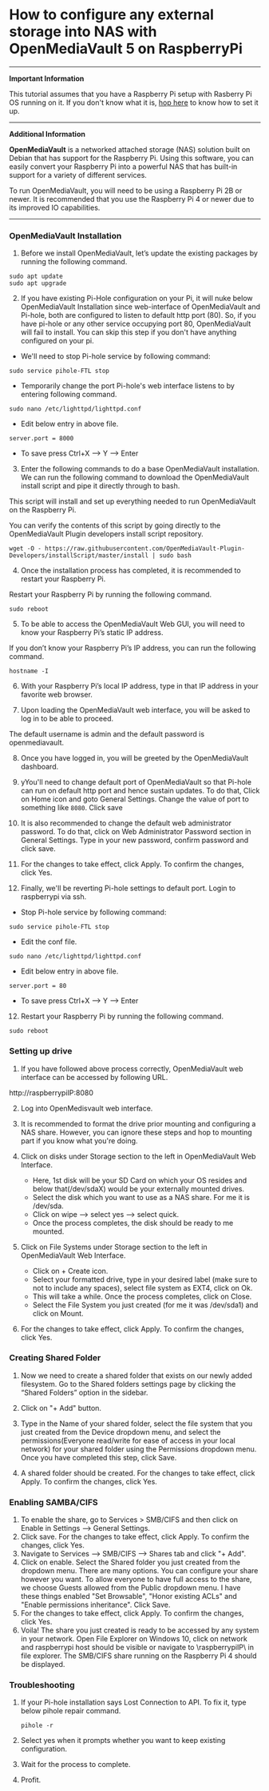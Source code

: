 # How to configure any external storage into NAS with OpenMediaVault 5 on RaspberryPi
***
**Important Information**

This tutorial assumes that you have a Raspberry Pi setup with Rasberry Pi OS running on it. If you don't know what it is, [hop here](https://github.com/SwaroopGiri/Pi_hole_configuration) to know how to set it up.
***
**Additional Information**

**OpenMediaVault** is a networked attached storage (NAS) solution built on Debian that has support for the Raspberry Pi. Using this software, you can easily convert your Raspberry Pi into a powerful NAS that has built-in support for a variety of different services.

To run OpenMediaVault, you will need to be using a Raspberry Pi 2B or newer. It is recommended that you use the Raspberry Pi 4 or newer due to its improved IO capabilities.
*** 

### OpenMediaVault Installation

1. Before we install OpenMediaVault, let’s update the existing packages by running the following command.
```
sudo apt update
sudo apt upgrade
```

2. If you have existing Pi-Hole configuration on your Pi, it will nuke below OpenMediaVault Installation since web-interface of OpenMediaVault and Pi-hole, both are configured to listen to default http port (80). So, if you have pi-hole or any other service occupying port 80, OpenMediaVault will fail to install. You can skip this step if you don't have anything configured on your pi.
  - We'll need to stop Pi-hole service by following command:

  ```
  sudo service pihole-FTL stop
  ```
  - Temporarily change the port Pi-hole's web interface listens to by entering following command.
  
  ```
  sudo nano /etc/lighttpd/lighttpd.conf
  ```
    
  - Edit below entry in above file.
  ```
  server.port = 8000
  ```
  - To save press Ctrl+X --> Y --> Enter

3. Enter the following commands to do a base OpenMediaVault installation. We can run the following command to download the OpenMediaVault install script and pipe it directly through to bash.

This script will install and set up everything needed to run OpenMediaVault on the Raspberry Pi.

You can verify the contents of this script by going directly to the OpenMediaVault Plugin developers install script repository.

```
wget -O - https://raw.githubusercontent.com/OpenMediaVault-Plugin-Developers/installScript/master/install | sudo bash
```

4. Once the installation process has completed, it is recommended to restart your Raspberry Pi.

Restart your Raspberry Pi by running the following command.

```
sudo reboot
```

5. To be able to access the OpenMediaVault Web GUI, you will need to know your Raspberry Pi’s static IP address.

If you don’t know your Raspberry Pi’s IP address, you can run the following command.
```
hostname -I
```

6. With your Raspberry Pi’s local IP address, type in that IP address in your favorite web browser.

7. Upon loading the OpenMediaVault web interface, you will be asked to log in to be able to proceed.

The default username is admin and the default password is openmediavault.

8. Once you have logged in, you will be greeted by the OpenMediaVault dashboard.

9. yYou'll need to change default port of OpenMediaVault so that Pi-hole can run on default http port and hence sustain updates. To do that, Click on Home icon and goto General Settings. Change the value of port to something like `8080`. Click save
10. It is also recommended to change the default web administrator password. To do that, click on Web Administrator Password section in General Settings. Type in your new password, confirm password and click save.
11. For the changes to take effect, click Apply. To confirm the changes, click Yes.
12. Finally, we'll be reverting Pi-hole settings to default port. Login to raspberrypi via ssh.
  - Stop Pi-hole service by following command:

  ```
  sudo service pihole-FTL stop
  ```
  - Edit the conf file.
  
  ```
  sudo nano /etc/lighttpd/lighttpd.conf
  ```
    
  - Edit below entry in above file.
  ```
  server.port = 80
  ```
  - To save press Ctrl+X --> Y --> Enter

12. Restart your Raspberry Pi by running the following command.

```
sudo reboot
```

### Setting up drive

1. If you have followed above process correctly, OpenMediaVault web interface can be accessed by following URL.

http://raspberrypiIP:8080

2. Log into OpenMedisvault web interface.
3. It is recommended to format the drive prior mounting and configuring a NAS share. However, you can ignore these steps and hop to mounting part if you know what you're doing. 

4. Click on disks under Storage section to the left in OpenMediaVault Web Interface.
   - Here, 1st disk will be your SD Card on which your OS resides and below that(/dev/sdaX) would be your externally mounted drives.
   - Select the disk which you want to use as a NAS share. For me it is /dev/sda.
   - Click on wipe --> select yes --> select quick.
   - Once the process completes, the disk should be ready to me mounted.

5. Click on File Systems under Storage section to the left in OpenMediaVault Web Interface.
   - Click on + Create icon.
   - Select your formatted drive, type in your desired label (make sure to not to include any spaces), select file system as EXT4, click on Ok.
   - This will take a while. Once the process completes, click on Close.
   - Select the File System you just created (for me it was /dev/sda1) and click on Mount.

6. For the changes to take effect, click Apply. To confirm the changes, click Yes.

### Creating Shared Folder

1. Now we need to create a shared folder that exists on our newly added filesystem. Go to the Shared folders settings page by clicking the “Shared Folders” option in the sidebar.

2. Click on "+ Add" button.
3. Type in the Name of your shared folder, select the file system that you just created from the Device dropdown menu, and select the permissions(Everyone read/write for ease of access in your local network) for your shared folder using the Permissions dropdown menu. Once you have completed this step, click Save.
4. A shared folder should be created. For the changes to take effect, click Apply. To confirm the changes, click Yes.

### Enabling SAMBA/CIFS

1. To enable the share, go to Services > SMB/CIFS and then click on Enable in Settings --> General Settings.
2. Click save. For the changes to take effect, click Apply. To confirm the changes, click Yes.
3. Navigate to Services --> SMB/CIFS --> Shares tab and click "+ Add".
4. Click on enable. Select the Shared folder you just created from the dropdown menu. There are many options. You can configure your share however you want. To allow everyone to have full access to the share, we choose Guests allowed from the Public dropdown menu. I have these things enabled "Set Browsable", "Honor existing ACLs" and "Enable permissions inheritance". Click Save.
5. For the changes to take effect, click Apply. To confirm the changes, click Yes.
6. Voila! The share you just created is ready to be accessed by any system in your network. Open File Explorer on Windows 10, click on network and raspberrypi host should be visible or navigate to \\raspberrypiIP\ in file explorer. The SMB/CIFS share running on the Raspberry Pi 4 should be displayed.

### Troubleshooting

1. If your Pi-hole installation says Lost Connection to API. To fix it, type below pihole repair command.
   ```
   pihole -r
   ```
   
2. Select yes when it prompts whether you want to keep existing configuration.
3. Wait for the process to complete.
4. Profit.
